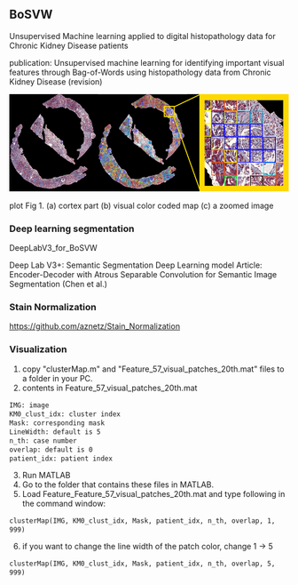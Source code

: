 ## BoSVW
Unsupervised Machine learning applied to digital histopathology data for Chronic Kidney Disease patients

publication: Unsupervised machine learning for identifying important visual features through Bag-of-Words using histopathology data from Chronic Kidney Disease (revision)

![plot](./sys/img/visualization_01.png)

plot Fig 1. (a) cortex part (b) visual color coded map (c) a zoomed image

### Deep learning segmentation
DeepLabV3_for_BoSVW

Deep Lab V3+: Semantic Segmentation Deep Learning model
Article: Encoder-Decoder with Atrous Separable Convolution for Semantic Image Segmentation (Chen et al.)

### Stain Normalization
https://github.com/aznetz/Stain_Normalization

### Visualization
1. copy "clusterMap.m" and "Feature_57_visual_patches_20th.mat" files to a folder in your PC.
2. contents in Feature_57_visual_patches_20th.mat
```
IMG: image
KM0_clust_idx: cluster index
Mask: corresponding mask
LineWidth: default is 5
n_th: case number
overlap: default is 0
patient_idx: patient index
```
3. Run MATLAB
4. Go to the folder that contains these files in MATLAB.
5. Load Feature_Feature_57_visual_patches_20th.mat and type following in the command window:
```
clusterMap(IMG, KM0_clust_idx, Mask, patient_idx, n_th, overlap, 1, 999)
```

6. if you want to change the line width of the patch color, change 1 -> 5
```
clusterMap(IMG, KM0_clust_idx, Mask, patient_idx, n_th, overlap, 5, 999)
```

